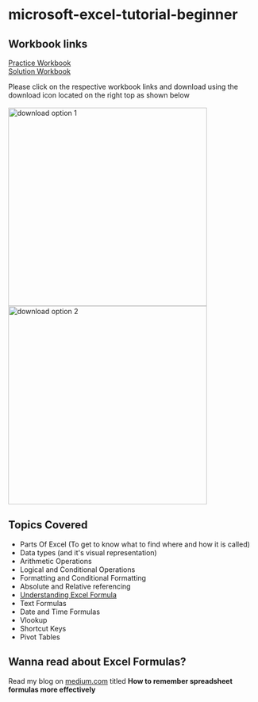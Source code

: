 # microsoft-excel-tutorial-beginner

## Workbook links
[Practice Workbook](https://github.com/AmuthesWaran/microsoft-excel-tutorial-beginner/blob/main/excel-beginner-tutorial_workout.xlsx) <br>
[Solution Workbook](https://github.com/AmuthesWaran/microsoft-excel-tutorial-beginner/blob/main/excel-beginner-tutorial_solution.xlsx)

Please click on the respective workbook links and download using the download icon located on the right top as shown below
<br>
<br>
<img src="https://github.com/AmuthesWaran/microsoft-excel-tutorial-beginner/assets/79437368/bc67f368-51fe-4518-af0a-59f33963b01b" alt="download option 1" width="400"/> <br>
<img src="https://github.com/AmuthesWaran/microsoft-excel-tutorial-beginner/assets/79437368/9e9a4d50-8835-4aad-a96d-e7091fcce9f9" alt="download option 2" width="400"/>
<br>

## Topics Covered
* Parts Of Excel (To get to know what to find where and how it is called) 
* Data types (and it's visual representation)
* Arithmetic Operations
* Logical and Conditional Operations 
* Formatting and Conditional Formatting
* Absolute and Relative referencing
* <a href="https://medium.com/@amutheswaran/how-to-remember-spreadsheet-formulas-more-effectively-c4cafe29629" target="_blank">Understanding Excel Formula</a>
* Text Formulas
* Date and Time Formulas
* Vlookup
* Shortcut Keys
* Pivot Tables
  <br>
## Wanna read about Excel Formulas?
Read my blog on <a href="https://medium.com/@amutheswaran/how-to-remember-spreadsheet-formulas-more-effectively-c4cafe29629" target="_blank">medium.com</a> titled <b>How to remember spreadsheet formulas more effectively</b>

